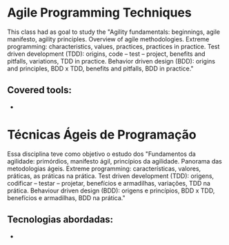 # Agile Programming Techniques

This class had as goal to study the "Agility fundamentals: beginnings, agile manifesto, agility principles. Overview of agile methodologies. Extreme programming: characteristics, values, practices, practices in practice. Test driven development (TDD): origins, code – test – project, benefits and pitfalls, variations, TDD in practice. Behavior driven design (BDD): origins and principles, BDD x TDD, benefits and pitfalls, BDD in practice."


## Covered tools:

* 


#


# Técnicas Ágeis de Programação

Essa disciplina teve como objetivo o estudo dos "Fundamentos da agilidade: primórdios, manifesto ágil, princípios da agilidade. Panorama das metodologias ágeis. Extreme programming: características, valores, práticas, as práticas na prática. Test driven development (TDD): origens, codificar – testar – projetar, benefícios e armadilhas, variações, TDD na prática. Behaviour driven design (BDD): origens e princípios, BDD x TDD, benefícios e armadilhas, BDD na prática."


## Tecnologias abordadas:

* 